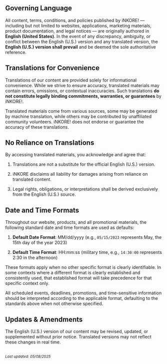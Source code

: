 ## Governing Language

All content, terms, conditions, and policies published by iNKORE! — including but not limited to websites, applications, marketing materials, product documentation, and legal notices — are originally authored in **English (United States)**. In the event of any discrepancy, ambiguity, or conflict between the English (U.S.) version and any translated version, the **English (U.S.) version shall prevail** and be deemed the sole authoritative reference.

## Translations for Convenience

Translations of our content are provided solely for informational convenience. While we strive to ensure accuracy, translated materials may contain errors, omissions, or contextual inaccuracies. Such translations **do not constitute legally binding commitments, warranties, or guarantees** by iNKORE!.

Translated materials come from various sources, some may be generated by machine translation, while others may be contributed by unaffiliated community volunteers. iNKORE! does not endorse or guarantee the accuracy of these translations.

## No Reliance on Translations

By accessing translated materials, you acknowledge and agree that:

1. Translations are not a substitute for the official English (U.S.) version.

2. iNKORE disclaims all liability for damages arising from reliance on translated content.

3. Legal rights, obligations, or interpretations shall be derived exclusively from the English (U.S.) source.

## Date and Time Formats

Throughout our website, products, and all promotional materials, the following standard date and time formats are used as defaults:

1. **Default Date Format**: MM/dd/yyyy (e.g., `05/15/2023` represents May, the 15th day of the year 2023)

2. **Default Time Format**: HH:mm:ss (military time, e.g., `14:30:00` represents 2:30 in the afternoon)

These formats apply when no other specific format is clearly identifiable. In some contexts where a different format is clearly established and consistently used, that established format will take precedence for that specific context only.

All scheduled events, deadlines, promotions, and time-sensitive information should be interpreted according to the applicable format, defaulting to the standards above when not otherwise specified.

## Updates & Amendments

The English (U.S.) version of our content may be revised, updated, or supplemented without prior notice. Translated versions may not reflect these changes in real time.

<br/>
<sub><em>Last updated: 05/08/2025</em></sub>